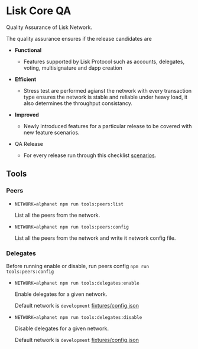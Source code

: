 
# Lisk Core QA
Quality Assurance of Lisk Network.

The quality assurance ensures if the release candidates are

- **Functional**
    - Features supported by Lisk Protocol such as accounts, delegates, voting, multisignature and dapp creation

- **Efficient**
    - Stress test are performed agianst the network with every transaction type ensures the network is stable and reliable under heavy load, it also determines the throughput consistancy.

- **Improved**
    - Newly introduced features for a particular release to be covered with new feature scenarios.

- QA Release
  - For every release run through this checklist [scenarios](docs/qa_round_template.md).

## Tools

### Peers
- `NETWORK=alphanet npm run tools:peers:list`

	List all the peers from the network.

- `NETWORK=alphanet npm run tools:peers:config`

	List all the peers from the network and write it network config file.

### Delegates
Before running enable or disable, run peers config `npm run tools:peers:config`

- `NETWORK=alphanet npm run tools:delegates:enable`

	Enable delegates for a given network.

	Default network is `development` [fixtures/config.json](fixtures/config.json)

- `NETWORK=alphanet npm run tools:delegates:disable`

	Disable delegates for a given network.

	Default network is `development` [fixtures/config.json](fixtures/config.json)

